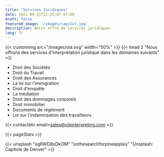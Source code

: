 ```yaml
---
title: "Services Juridiques"
date: 2021-09-21T21:25:07-07:00
draft: false
featured_image: '/images/capitol.jpg'
description: Notre offre de services juridiques
lang: fr
---
```


{{< customimg src="/images/ola.svg" width="50%" >}}
{{< head 2 "Nous offrons des services d'interprétation juridique dans les domaines suivants" >}}

- Droit des Sociétés
- Droit du Travail
- Droit des Assurances
- La loi sur l'immigration
- Droit d'enquête
- La médiation
- Droit des dommages corporels
- Droit immobilier
- Documents de règlement
- Loi sur l'indemnisation des travailleurs

{{< contactbtn email=sales@olainterpreting.com >}}

{{< pageStats >}}

{{< unsplash "og6WD8sDkOM" "onthesearchforpineapples" "Unsplash: Capitole de Denver" >}}
